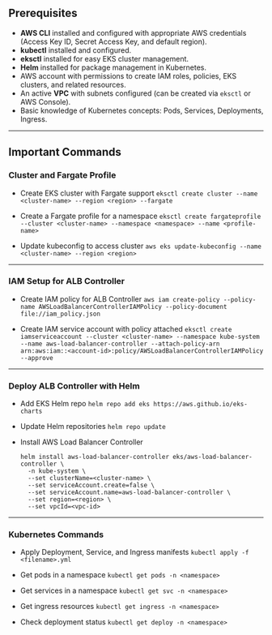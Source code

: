## Prerequisites

* **AWS CLI** installed and configured with appropriate AWS credentials (Access Key ID, Secret Access Key, and default region).
* **kubectl** installed and configured.
* **eksctl** installed for easy EKS cluster management.
* **Helm** installed for package management in Kubernetes.
* AWS account with permissions to create IAM roles, policies, EKS clusters, and related resources.
* An active **VPC** with subnets configured (can be created via `eksctl` or AWS Console).
* Basic knowledge of Kubernetes concepts: Pods, Services, Deployments, Ingress.

---

## Important Commands

### Cluster and Fargate Profile

* Create EKS cluster with Fargate support
  `eksctl create cluster --name <cluster-name> --region <region> --fargate`

* Create a Fargate profile for a namespace
  `eksctl create fargateprofile --cluster <cluster-name> --namespace <namespace> --name <profile-name>`

* Update kubeconfig to access cluster
  `aws eks update-kubeconfig --name <cluster-name> --region <region>`

---

### IAM Setup for ALB Controller

* Create IAM policy for ALB Controller
  `aws iam create-policy --policy-name AWSLoadBalancerControllerIAMPolicy --policy-document file://iam_policy.json`

* Create IAM service account with policy attached
  `eksctl create iamserviceaccount --cluster <cluster-name> --namespace kube-system --name aws-load-balancer-controller --attach-policy-arn arn:aws:iam::<account-id>:policy/AWSLoadBalancerControllerIAMPolicy --approve`

---

### Deploy ALB Controller with Helm

* Add EKS Helm repo
  `helm repo add eks https://aws.github.io/eks-charts`

* Update Helm repositories
  `helm repo update`

* Install AWS Load Balancer Controller

  ```
  helm install aws-load-balancer-controller eks/aws-load-balancer-controller \
    -n kube-system \
    --set clusterName=<cluster-name> \
    --set serviceAccount.create=false \
    --set serviceAccount.name=aws-load-balancer-controller \
    --set region=<region> \
    --set vpcId=<vpc-id>
  ```

---

### Kubernetes Commands

* Apply Deployment, Service, and Ingress manifests
  `kubectl apply -f <filename>.yml`

* Get pods in a namespace
  `kubectl get pods -n <namespace>`

* Get services in a namespace
  `kubectl get svc -n <namespace>`

* Get ingress resources
  `kubectl get ingress -n <namespace>`

* Check deployment status
  `kubectl get deploy -n <namespace>`
